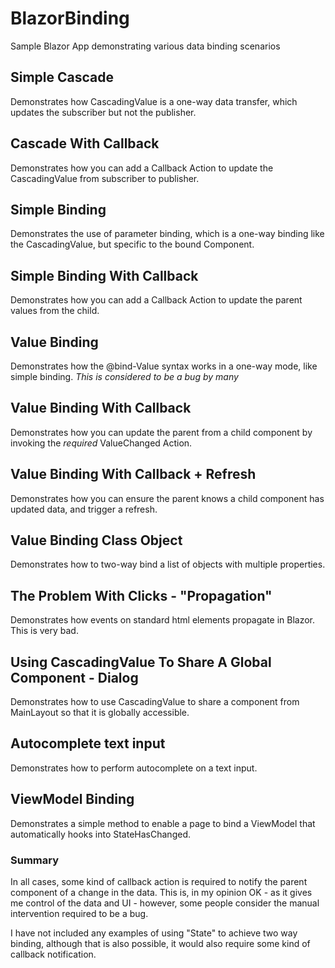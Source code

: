 # BlazorBinding
Sample Blazor App demonstrating various data binding scenarios

## Simple Cascade
Demonstrates how CascadingValue is a one-way data transfer, which updates the subscriber but not the publisher.

## Cascade With Callback
Demonstrates how you can add a Callback Action to update the CascadingValue from subscriber to publisher.

## Simple Binding
Demonstrates the use of parameter binding, which is a one-way binding like the CascadingValue, but specific to the bound Component.

## Simple Binding With Callback
Demonstrates how you can add a Callback Action to update the parent values from the child.

## Value Binding
Demonstrates how the @bind-Value syntax works in a one-way mode, like simple binding.
*This is considered to be a bug by many*

## Value Binding With Callback
Demonstrates how you can update the parent from a child component by invoking the _required_ ValueChanged Action.

## Value Binding With Callback + Refresh
Demonstrates how you can ensure the parent knows a child component has updated data, and trigger a refresh.

## Value Binding Class Object
Demonstrates how to two-way bind a list of objects with multiple properties.

## The Problem With Clicks - "Propagation"
Demonstrates how events on standard html elements propagate in Blazor. This is very bad.

## Using CascadingValue To Share A Global Component - Dialog
Demonstrates how to use CascadingValue to share a component from MainLayout so that it is globally accessible.

## Autocomplete text input
Demonstrates how to perform autocomplete on a text input.

## ViewModel Binding
Demonstrates a simple method to enable a page to bind a ViewModel that automatically hooks into StateHasChanged.

### Summary

In all cases, some kind of callback action is required to notify the parent component of a change in the data.
This is, in my opinion OK - as it gives me control of the data and UI - however, some people consider the manual intervention required to be a bug.

I have not included any examples of using "State" to achieve two way binding, although that is also possible, it would also require some kind of callback notification.
